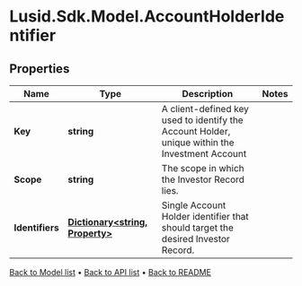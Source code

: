 # Lusid.Sdk.Model.AccountHolderIdentifier

## Properties

Name | Type | Description | Notes
------------ | ------------- | ------------- | -------------
**Key** | **string** | A client-defined key used to identify the Account Holder, unique within the Investment Account | 
**Scope** | **string** | The scope in which the Investor Record lies. | 
**Identifiers** | [**Dictionary&lt;string, Property&gt;**](Property.md) | Single Account Holder identifier that should target the desired Investor Record. | 

[Back to Model list](../README.md#documentation-for-models) &#8226; [Back to API list](../README.md#documentation-for-api-endpoints) &#8226; [Back to README](../README.md)

